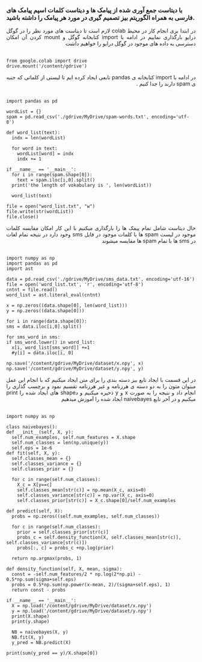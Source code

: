 ### با دیتاست جمع آوری شده از پیامک ها و دیتاست کلمات اسپم پیامک های فارسی به همراه الگوریتم بیز تصمیم گیری در مورد هر پیامک را داشته باشید.

<div align="justify" dir="rtl">
  در ابتدا بری انجام کار در محیط colab لازم است  تا دیتاست های مورد نظر را در گوگل درایو بارگذاری نماییم در ادامه با import کتابخانه گوگل و mount کردن آن امکان دسترسی به داده های موجود در گوگل درایو را خواهیم داشت 
</div>
  <br/>
  
 ```
 from google.colab import drive
drive.mount('/content/gdrive')
```
<div align="justify" dir="rtl">
در ادامه با import  کتابخانه ی pandas تابعی ایجاد کرده ایم تا لیستی از کلماتی که جنبه ی spam دارند را جدا کنیم .
</div>
<br/>

```
import pandas as pd

wordList = {}
spam = pd.read_csv('./gdrive/MyDrive/spam-words.txt', encoding='utf-8')

def word_list(text):
  indx = len(wordList)

  for word in text:
    wordList[word] = indx
    indx += 1

if __name__ == '__main__':
  for i in range(spam.shape[0]):
    text = spam.iloc[i,0].split()
  print('the length of vokabulary is ', len(wordList))

  word_list(text)

file = open("word_list.txt", "w")
file.write(str(wordList))
file.close()
```
<div align="justify" dir="rtl">
  حال دیتاست شامل تمام پیمک ها را بارگذاری میکنیم با این کار امکان مقایسه کلمات موجود در لیست spam ها با کلمات موجود در فایل sms وجود دارد در نتیجه تمام لغات در sms ها با تمام spam ها مقایسه میشوند
  </div>
  <br/>
  
  ```
  import numpy as np
import pandas as pd
import ast

data = pd.read_csv('./gdrive/MyDrive/sms_data.txt', encoding='utf-16')
file = open('word_list.txt', 'r', encoding='utf-8')
cntnt = file.read()
word_list = ast.literal_eval(cntnt)

x = np.zeros((data.shape[0], len(word_list)))
y = np.zeros((data.shape[0]))

for i in range(data.shape[0]):
  sms = data.iloc[i,0].split()

for sms_word in sms:
  if sms_word.lower() in word_list:
    x[i, word_list[sms_word]] +=1
    #y[i] = data.iloc[i, 0]

np.save('/content/gdrive/MyDrive/dataset/x.npy', x)
np.save('/content/gdrive/MyDrive/dataset/y.npy', y)
```

<div align="justify" dir="rtl">
    در این قسمت با ایجاد تابع بیز دسته بندی را برای متن ایجاد میکنیم که با انجام این عمل میتوان متون را به دو دسته ی هرزنامه و غیر هرزنامه تقسیم نمود و برچسب گذاری را انجام داد و نتیجه را به صورت x و y ذخیره میکنیم و دshape های ایجاد شده را print میکنیم و در آخر  تابع naivebayes ایجاد شده را آموزش میدهیم    
  </div>
  <br/>
  
  ```
import numpy as np

class naivebayes():
  def __init__(self, X, y):
    self.num_examples, self.num_features = X.shape
    self.num_classes = len(np.unique(y))
    self.eps = 1e-6
  def fit(self, X, y):
    self.classes_mean = {}
    self.classes_variance = {}
    self.classes_prior = {}

    for c in range(self.num_classes):
      X_c = X[y==c]
      self.classes_mean[str(c)] = np.mean(X_c, axis=0)
      self.classes_variance[str(c)] = np.var(X_c, axis=0)
      self.classes_prior[str(c)] = X_c.shape[0]/self.num_examples

  def predict(self, X):
    probs = np.zeros((self.num_examples, self.num_classes))

    for c in range(self.num_classes):
      prior = self.classes_prior[str(c)]
      probs_c = self.density_function(X, self.classes_mean[str(c)], self.classes_variance[str(c)])
      probs[:, c] = probs_c +np.log(prior)

    return np.argmax(probs, 1)

  def density_function(self, X, mean, sigma):
    const = -self.num_features/2 * np.log(2*np.pi) - 0.5*np.sum(sigma+self.eps)
    probs = 0.5*np.sum(np.power(x-mean, 2)/(sigma+self.eps), 1)
    return const - probs
 
  if __name__ == '__main__':
    X = np.load('/content/gdrive/MyDrive/dataset/x.npy')
    y = np.load('/content/gdrive/MyDrive/dataset/y.npy')
    print(X.shape)
    print(y.shape)

    NB = naivebayes(X, y)
    NB.fit(X, y)
    y_pred = NB.predict(X)

print(sum(y_pred == y)/X.shape[0])
  ```
